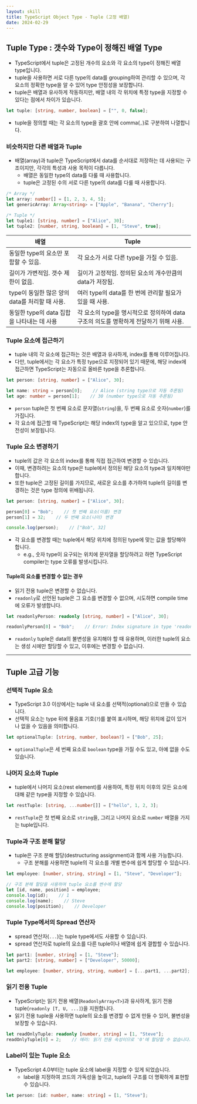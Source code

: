 ```yaml
---
layout: skill
title: TypeScript Object Type - Tuple (고정 배열)
date: 2024-02-29
---
```





## Tuple Type : 갯수와 Type이 정해진 배열 Type

- TypeScript에서 tuple은 고정된 개수의 요소와 각 요소의 type이 정해진 배열 type입니다.
- tuple을 사용하면 서로 다른 type의 data를 grouping하여 관리할 수 있으며, 각 요소의 정확한 type을 알 수 있어 type 안정성을 보장합니다.
- tuple은 배열과 유사하게 작동하지만, 배열 내의 각 위치에 특정 type을 지정할 수 있다는 점에서 차이가 있습니다.

```typescript
let tuple: [string, number, boolean] = ["", 0, false];
```

- tuple을 정의할 때는 각 요소의 type을 괄호 안에 comma(`,`)로 구분하여 나열합니다.


### 비슷하지만 다른 배열과 Tuple

- 배열(array)과 tuple은 TypeScript에서 data를 순서대로 저장하는 데 사용되는 구조이지만, 각각의 특성과 사용 목적이 다릅니다.
    - 배열은 동일한 type의 data를 다룰 때 사용합니다.
    - tuple은 고정된 수의 서로 다른 type의 data를 다룰 때 사용합니다.

```typescript
/* Array */
let array: number[] = [1, 2, 3, 4, 5];
let genericArray: Array<string> = ["Apple", "Banana", "Cherry"];

/* Tuple */
let tuple1: [string, number] = ["Alice", 30];
let tuple2: [number, string, boolean] = [1, "Steve", true];
```

| 배열 | Tuple |
| --- | --- |
| 동일한 type의 요소만 포함할 수 있음. | 각 요소가 서로 다른 type을 가질 수 있음. |
| 길이가 가변적임. 갯수 제한이 없음. | 길이가 고정적임. 정의된 요소의 개수만큼의 data가 저장됨. |
| type이 동일한 많은 양의 data를 처리할 때 사용. | 여러 type의 data를 한 번에 관리할 필요가 있을 때 사용. |
| 동일한 type의 data 집합을 나타내는 데 사용 | 각 요소의 type을 명시적으로 정의하여 data 구조의 의도를 명확하게 전달하기 위해 사용. |


### Tuple 요소에 접근하기

- tuple 내의 각 요소에 접근하는 것은 배열과 유사하게, index를 통해 이루어집니다.
- 다만, tuple에서는 각 요소가 특정 type으로 지정되어 있기 때문에, 해당 index에 접근하면 TypeScript는 자동으로 올바른 type을 추론합니다.

```typescript
let person: [string, number] = ["Alice", 30];

let name: string = person[0];    // Alice (string type으로 자동 추론됨)
let age: number = person[1];    // 30 (number type으로 자동 추론됨)
```

- `person` tuple은 첫 번째 요소로 문자열(`string`)을, 두 번째 요소로 숫자(`number`)를 가집니다.
- 각 요소에 접근할 때 TypeScript는 해당 index의 type을 알고 있으므로, type 안전성이 보장됩니다.


### Tuple 요소 변경하기

- tuple의 값은 각 요소의 index를 통해 직접 접근하여 변경할 수 있습니다.
- 이때, 변경하려는 요소의 type은 tuple에서 정의된 해당 요소의 type과 일치해야만 합니다.
- 또한 tuple은 고정된 길이를 가지므로, 새로운 요소를 추가하여 tuple의 길이를 변경하는 것은 type 정의에 위배됩니다.

```typescript
let person: [string, number] = ["Alice", 30];

person[0] = "Bob";    // 첫 번째 요소(이름) 변경
person[1] = 32;    // 두 번째 요소(나이) 변경

console.log(person);    // ["Bob", 32]
```

- 각 요소를 변경할 때는 tuple에서 해당 위치에 정의된 type에 맞는 값을 할당해야 합니다.
    - e.g., 숫자 type이 요구되는 위치에 문자열을 할당하려고 하면 TypeScript compiler는 type 오류를 발생시킵니다.

#### Tuple의 요소를 변경할 수 없는 경우

- 읽기 전용 tuple은 변경할 수 없습니다.
- `readonly`로 선언된 tuple은 그 요소를 변경할 수 없으며, 시도하면 compile time에 오류가 발생합니다.

```typescript
let readonlyPerson: readonly [string, number] = ["Alice", 30];

readonlyPerson[0] = "Bob";    // Error: Index signature in type 'readonly [string, number]' only permits reading.
```

- `readonly` tuple은 data의 불변성을 유지해야 할 때 유용하며, 이러한 tuple의 요소는 생성 시에만 할당할 수 있고, 이후에는 변경할 수 없습니다.




---




## Tuple 고급 기능


### 선택적 Tuple 요소

- TypeScript 3.0 이상에서는 tuple 내 요소를 선택적(optional)으로 만들 수 있습니다.
- 선택적 요소는 type 뒤에 물음표 기호(`?`)를 붙여 표시하며, 해당 위치에 값이 있거나 없을 수 있음을 의미합니다.

```typescript
let optionalTuple: [string, number, boolean?] = ["Bob", 25];
```

- `optionalTuple`은 세 번째 요소로 `boolean` type을 가질 수도 있고, 아예 없을 수도 있습니다.


### 나머지 요소와 Tuple

- tuple에서 나머지 요소(rest element)를 사용하여, 특정 위치 이후의 모든 요소에 대해 같은 type을 지정할 수 있습니다.

```typescript
let restTuple: [string, ...number[]] = ["hello", 1, 2, 3];
```

- `restTuple`은 첫 번째 요소로 `string`을, 그리고 나머지 요소로 `number` 배열을 가지는 tuple입니다.


### Tuple과 구조 분해 할당

- tuple은 구조 분해 할당(destructuring assignment)과 함께 사용 가능합니다.
    - 구조 분해를 사용하면 tuple의 각 요소를 개별 변수에 쉽게 할당할 수 있습니다.

```typescript
let employee: [number, string, string] = [1, "Steve", "Developer"];

// 구조 분해 할당을 사용하여 tuple 요소를 변수에 할당
let [id, name, position] = employee;
console.log(id);    // 1
console.log(name);    // Steve
console.log(position);    // Developer
```


### Tuple Type에서의 Spread 연산자

- spread 연산자(`...`)는 tuple type에서도 사용할 수 있습니다.
- spread 연산자로 tuple의 요소를 다른 tuple이나 배열에 쉽게 결합할 수 있습니다.

```typescript
let part1: [number, string] = [1, "Steve"];
let part2: [string, number] = ["Developer", 50000];

let employee: [number, string, string, number] = [...part1, ...part2];
```


### 읽기 전용 Tuple

- TypeScript는 읽기 전용 배열(`ReadonlyArray<T>`)과 유사하게, 읽기 전용 tuple(`readonly [T, U, ...]`)을 지원합니다.
- 읽기 전용 tuple을 사용하면 tuple의 요소를 변경할 수 없게 만들 수 있어, 불변성을 보장할 수 있습니다.

```typescript
let readOnlyTuple: readonly [number, string] = [1, "Steve"];
readOnlyTuple[0] = 2;    // 에러: 읽기 전용 속성이므로 '0'에 할당할 수 없습니다.
```


### Label이 있는 Tuple 요소

- TypeScript 4.0부터는 tuple 요소에 label을 지정할 수 있게 되었습니다.
    - label을 지정하여 코드의 가독성을 높이고, tuple의 구조를 더 명확하게 표현할 수 있습니다.

```typescript
let person: [id: number, name: string] = [1, "Steve"];
```
